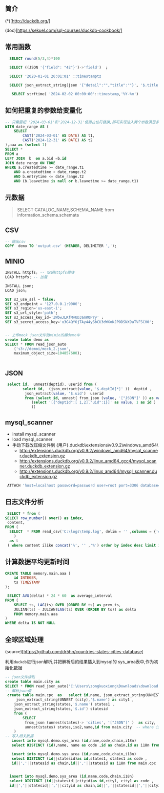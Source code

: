## 简介

(*)[http://duckdb.org/]

(doc)[https://sekuel.com/sql-courses/duckdb-cookbook/]

## 常用函数

```sql
  SELECT round(5/3,4)*100

  SELECT ((JSON '{"field": "42"}')->'field')  ;
  
  SELECT '2020-01-01 20:01:01' ::timestamptz

  SELECT json_extract_string(json '{"detail":"","title":""}', '$.title') 

   SELECT strftime( '2024-02-02 00:00:00'::timestamp,'%Y-%m') 
```

## 如何把重复的参数给变量化

```sql
-- 只需要把 '2024-03-01'和'2024-12-31'使用占位符替换,即可实现注入两个参数满足多个地方使用的需要
WITH date_range AS (
    SELECT 
        CAST('2024-03-01' AS DATE) AS t1, 
        CAST('2024-12-31' AS DATE) AS t2
),aaa as (select 1)
SELECT *
FROM a
LEFT JOIN  b  on a.bid =b.id
JOIN date_range ON TRUE
WHERE a.createdtime >= date_range.t1
    AND a.createdtime < date_range.t2
    AND b.entrytime <= date_range.t2
    AND (b.leavetime is null or b.leavetime >= date_range.t1)

```

## 元数据

> SELECT CATALOG_NAME,SCHEMA_NAME from information_schema.schemata

## CSV

```sql
-- 输出csv
COPY  demo TO 'output.csv' (HEADER, DELIMITER ',');

```

## MINIO

```sql
INSTALL httpfs; -- 安装httpfs模块
LOAD httpfs; -- 加载

INSTALL json;
LOAD json;

SET s3_use_ssl = false;
SET s3_endpoint = '127.0.0.1:9000';
SET s3_region='us-east-1';
SET s3_url_style='path';
SET s3_access_key_id='ZWbwJLKfMvUD3amROPry' ;
SET s3_secret_access_key='u3G4QYOjTAy44ySbCU3dWXoKJPODSNX9aTVFSCH0';


-- 上传mock json文件到minio的桶demo中
create table demo as
SELECT * FROM read_json_auto
    ('s3://demoi/mock_2.json',
    maximum_object_size=104857600);
    
```

## JSON

```sql
 select id,  unnest(deptid), userid from (
 		select id,  (json_extract(value, '$.deptId[*]' ))  deptid ,  
 		 json_extract(value, '$.uid')  userid 
 		 from (select id, unnest( from_json (value, '["JSON"]' )) as value from
 			(select '[{"deptId":[ 1,2],"uid":1}]' as value, 1 as id )
		    ))
```

## mysql_scanner

- install mysql_scanner
- load mysql_scanner
- 手动下载改压缩文件到 {用户}\.duckdb\extensions\v0.9.2\windows_amd64\
    - http://extensions.duckdb.org/v0.9.2/windows_amd64/mysql_scanner.duckdb_extension.gz
    - http://extensions.duckdb.org/v0.9.2/linux_amd64_gcc4/mysql_scanner.duckdb_extension.gz
    - http://extensions.duckdb.org/v0.9.2/linux_amd64/mysql_scanner.duckdb_extension.gz

```sql
 ATTACH 'host=localhost password=password user=root port=3306 database=demo' AS mysqldb (TYPE mysql) 

```

## 日志文件分析

```sql
 SELECT * from (
SELECT row_number() over() as index,
 content,
FROM ( 
  SELECT  * FROM read_csv('C:\logs\temp.log', delim = '' ,columns = {'content': 'VARCHAR'})
    )
  as t
 ) where content ilike concat('%', '' ,'%') order by index desc limit 100 offset 10

```

## 计算数据平均更新时间

```sql
CREATE TABLE memory.main.aaa (
	id INTEGER,
	ts TIMESTAMP
);

 SELECT AVG(delta) * 24 * 60  as average_interval
FROM (
    SELECT ts, LAG(ts) OVER (ORDER BY ts) as prev_ts,
    JULIAN(ts) - JULIAN(LAG(ts) OVER (ORDER BY ts)) as delta
    FROM memory.main.aaa
)
WHERE delta IS NOT NULL

```

## 全球区域处理

(source)[https://github.com/dr5hn/countries-states-cities-database]

利用`duckdb`进行json解析,并把解析后的结果插入到mysql的 sys_area表中,作为初始化数据

```sql
-- json文件读取
create table main.city as
SELECT * FROM read_json_auto('C:\Users\zongkuoxiong\Downloads\download.json',maximum_object_size=104857600);
-- 解析json值
 create table main.cpc  as   select id,name, json_extract_string(UNNEST (city),'$.id') as cityid,
     json_extract_string(UNNEST (city),'$.name') as city1 ,
 	json_extract_string(states,'$.name') states1 ,
 	json_extract_string(states,'$.id') statesid 
 	from (
 		SELECT 
		 from_json (unnest(states)-> 'cities', '["JSON"]' )  as city,
		 unnest(states) states,iso2,name,id from main.city  -- where iso2 = 'CN'  
   	) 
-- 写入相关数据
   insert into mysql.demo.sys_area (id,name,code,chain,i18n)  
   select DISTINCT (id),name, name as code ,id as chain,id as i18n from main.cpc

   insert into mysql.demo.sys_area (id,name,code,chain,i18n)  
   select DISTINCT (id||statesid)as id,states1, states1 as code ,
   id||','||statesid as chain,id||','||statesid as i18n from main.cpc

   
  insert into mysql.demo.sys_area (id,name,code,chain,i18n)  
  select DISTINCT (id||statesid||cityid)as id,city1, city1 as code ,
  id||','||statesid||','||cityid as chain,id||','||statesid||','||cityid as i18n from main.cpc
```

